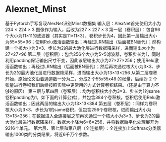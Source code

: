 # Alexnet_Minst
基于Pytorch手写复现AlexNet识别Minst数据集
输入层：AlexNet首先使用大小为 224 × 224 × 3 图像作为输入，后改为227 × 227 × 3
第一层（卷积层）：包含96个大小为11×11的滤波器（其实是11×11×3），卷积步长为4，因此第一层输出大小为55×55×96；使用Relu激活函数输出；再经过LRN输出（后面被BN替代）；然构建一个核大小为3×3、步长为2的最大池化层进行数据降采样，进而输出大小为27×27×96
第二层（卷积层）：包含256个大小为5×5滤波器，卷积步长为1，同时利用padding保证输出尺寸不变，因此该层输出大小为27×27×256；使用Relu激活函数输出；再经过LRN输出（后面被BN替代）；然后再次通过核大小为3×3、步长为2的最大池化层进行数据降采样，进而输出大小为13×13×256
从第二层卷积开始，原始论文沿着通道数一分为二，分成2 个55x55x48 的张量，后续对 2 个张量进行卷积我们后续按照实际中更常用的方式计算卷积结果。（还是由于算力不够的原因）
第三层与第四层（卷积层）：均为卷积核大小为3×3、步长为1的same卷积padding为1，如下面的计算公式），共包含384个卷积核，卷积后使用Relu激活函数输出；因此两层的输出大小为13×13×384
第五层（卷积层）：同样为卷积核大小为3×3、步长为1的same卷积，但包含256个卷积核，进而输出大小为13×13×256；在数据进入全连接层之前再次通过一个核大小为3×3、步长为2的最大池化层进行数据降采样，数据大小降为6×6×256，并将数据扁平化处理展开为9216个单元。
第六层、第七层和第八层（全连接层）：全连接加上Softmax分类器输出1000类的分类结果，将近6千万个参数。
